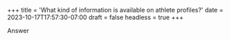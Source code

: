 +++
title = 'What kind of information is available on athlete profiles?'
date = 2023-10-17T17:57:30-07:00
draft = false
headless = true
+++

Answer
